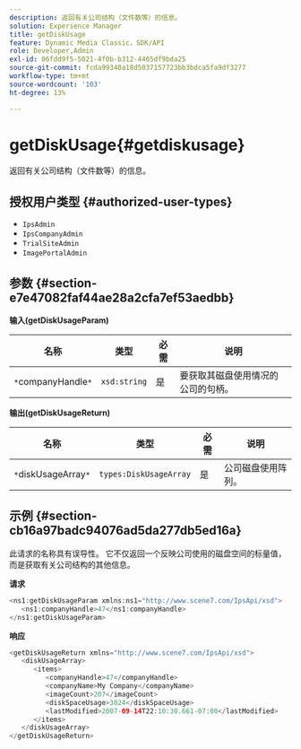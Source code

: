```yaml
---
description: 返回有关公司结构（文件数等）的信息。
solution: Experience Manager
title: getDiskUsage
feature: Dynamic Media Classic，SDK/API
role: Developer,Admin
exl-id: 06fdd9f5-5021-4f0b-b312-4465df9bda25
source-git-commit: fcda99340a18d5037157723bb3bdca5fa9df3277
workflow-type: tm+mt
source-wordcount: '103'
ht-degree: 13%

---
```


# getDiskUsage{#getdiskusage}

返回有关公司结构（文件数等）的信息。

## 授权用户类型 {#authorized-user-types}

* `IpsAdmin`
* `IpsCompanyAdmin`
* `TrialSiteAdmin`
* `ImagePortalAdmin`

## 参数 {#section-e7e47082faf44ae28a2cfa7ef53aedbb}

**输入(getDiskUsageParam)**

| 名称 | 类型 | 必需 | 说明 |
|---|---|---|---|
| `*`companyHandle`*` | `xsd:string` | 是 | 要获取其磁盘使用情况的公司的句柄。 |

**输出(getDiskUsageReturn)**

| 名称 | 类型 | 必需 | 说明 |
|---|---|---|---|
| `*`diskUsageArray`*` | `types:DiskUsageArray` | 是 | 公司磁盘使用阵列。 |

## 示例 {#section-cb16a97badc94076ad5da277db5ed16a}

此请求的名称具有误导性。 它不仅返回一个反映公司使用的磁盘空间的标量值，而是获取有关公司结构的其他信息。

**请求**

```java
<ns1:getDiskUsageParam xmlns:ns1="http://www.scene7.com/IpsApi/xsd">
   <ns1:companyHandle>47</ns1:companyHandle>
</ns1:getDiskUsageParam>
```

**响应**

```java
<getDiskUsageReturn xmlns="http://www.scene7.com/IpsApi/xsd">
   <diskUsageArray>
      <items>
         <companyHandle>47</companyHandle>
         <companyName>My Company</companyName>
         <imageCount>207</imageCount>
         <diskSpaceUsage>3024</diskSpaceUsage>
         <lastModified>2007-09-14T22:10:30.661-07:00</lastModified>
      </items>
   </diskUsageArray>
</getDiskUsageReturn>
```
